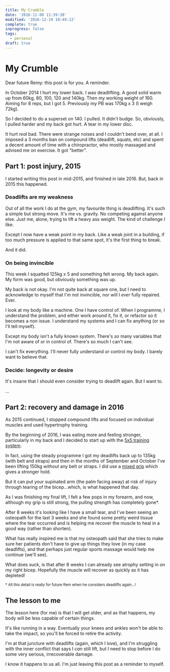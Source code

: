 ```yaml
---
title: My Crumble
date: '2016-11-08 11:39:38'
modified: '2016-12-19 10:49:12'
complete: true
inprogress: false
tags:
  - personal
draft: true
---
```

# My Crumble

Dear future Remy: this post is for you. A reminder.

In October 2014 I hurt my lower back. I was deadlifting. A good solid warm up from 60kg, 80, 100, 120 and 140kg. Then my working weight of 160. Aiming for 8 reps, but I got 5. Previously my PB was 170kg x 3 (I weigh 72kg).

So I decided to do a superset on 140. I pulled. It didn't budge. So, obviously, I pulled harder and my back got hurt. A tear in my lower disc.

It hurt *real* bad. There were strange noises and I couldn't bend over, at all. I imposed a 3 months ban on compound lifts (deadlift, squats, etc) and spent a decent amount of time with a chiropractor, who mostly massaged and advised me on exercise. It got "better".

## Part 1: post injury, 2015

I started writing this post in mid-2015, and finished in late 2016. But, back in 2015 this happened.

### Deadlifts are my weakness

Out of all the work I do at the gym, my favourite thing is deadlifting. It's such a simple but strong move. It's me vs. gravity. No competing against anyone else. Just me, alone, trying to lift a heavy ass weight. The kind of challenge I like.

Except I now have a weak point in my back. Like a weak joint in a building, if too much pressure is applied to that same spot, it's the first thing to break.

And it did.

### On being invincible

This week I squatted 125kg x 5 and something felt wrong. My back again. My form was good, but obviously something was up.

My back is not okay. I'm not quite back at square one, but I need to acknowledge to myself that I'm not invincible, nor will I *ever* fully repaired. Ever.

I look at my body like a machine. One I have control of. When I programme, I understand the problem, and either work around it, fix it, or refactor so it becomes a non issue. I understand my systems and I can fix anything (or so I'll tell myself).

Except my body isn't a fully known system. There's *so* many variables that I'm not aware of or in control of. There's so much I can't see.

I can't fix everything. I'll never fully understand *or* control my body. I barely want to believe that.

### Decide: longevity or desire

It's insane that I should even consider trying to deadlift again. But I want to.

…

## Part 2: recovery and damage in 2016

As 2015 continued, I stopped compound lifts and focused on individual muscles and used hypertrophy training.

By the beginning of 2016, I was eating more and feeling stronger, particularly in my back and I decided to start up with the [5x5 training system](https://stronglifts.com/5x5/).

In fact, using the steady programme I got my deadlifts back up to 135kg (with belt and straps) and then in the months of September and October I've been lifting 150kg *without* any belt or straps. I did use a [mixed grip](https://stronglifts.com/deadlift/mixed-grip/) which gives a stronger hold.

But it can put your supinated arm (the palm facing away) at risk of injury through tearing of the bicep…which, is what happened that day.

As I was finishing my final lift, I felt a few pops in my forearm, and now, although my grip is still strong, the pulling strength has completely gone*.

After 8 weeks it's looking like I have a small tear, and I've been seeing an osteopath for the last 3 weeks and she found some pretty weird tissue where the tear occurred and is helping me recover the muscle to heal in a good way (rather than shorten). 

What has really inspired me is that my osteopath said that she tries to make sure her patients don't have to give up things they love (in my case deadlifts), and that perhaps just regular sports massage would help me continue (we'll see).

What does suck, is that after 8 weeks I can already see atrophy setting in on my right bicep. Hopefully the muscle will recover as quickly as it has depleted!

<small>* All this detail is really for future Rem when he considers deadlifts again…!</small>

## The lesson to me

The lesson here (for me) is that I will get older, and as that happens, my body will be less capable of certain things.

It's like running in a way. Eventually your knees and ankles won't be able to take the impact, so you'll be forced to retire the activity.

I'm at that juncture with deadlifts (again, which I love), and I'm struggling with the inner conflict that says I *can* still lift, but I need to stop before I do some very serious, irrecoverable damage.

I know it happens to us all. I'm just leaving this post as a reminder to myself.
